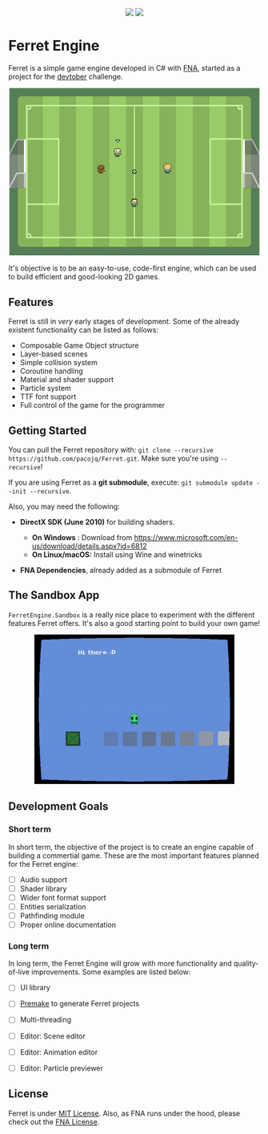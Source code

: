 <p align="center">
  <img src="https://img.shields.io/github/license/pacojq/Ferret.svg?color=green" />
  <img src="https://img.shields.io/badge/version-0.0.1-blue.svg" />
</p>

# Ferret Engine

Ferret is a simple game engine developed in C# with [FNA](https://github.com/FNA-XNA/FNA), 
started as a project for the [devtober](https://twitter.com/devtober) challenge.

<p align="center">
  <img width="500" src="res/img-soccer.png" alt="Screenshot of a soccer game built with Ferret" />
</p>

It's objective is to be an easy-to-use, code-first engine, which can be used to build efficient
and good-looking 2D games.


## Features

Ferret is still in *very* early stages of development. Some of the already existent 
functionality can be listed as follows:

- Composable Game Object structure
- Layer-based scenes
- Simple collision system
- Coroutine handling
- Material and shader support
- Particle system
- TTF font support
- Full control of the game for the programmer


## Getting Started

You can pull the Ferret repository with: `git clone --recursive https://github.com/pacojq/Ferret.git`.
Make sure you're using `--recursive`!

If you are using Ferret as a **git submodule**, execute: `git submodule update --init --recursive`.

Also, you may need the following:

- **DirectX SDK (June 2010)** for building shaders.
  - **On Windows** : Download from https://www.microsoft.com/en-us/download/details.aspx?id=6812
  - **On Linux/macOS:** Install using Wine and winetricks

- **FNA Dependencies**, already added as a submodule of Ferret


## The Sandbox App

`FerretEngine.Sandbox` is a really nice place to experiment with the different features Ferret offers. 
It's also a good starting point to build your own game!

<p align="center">
  <img width="400" src="res/img-sandbox.png" alt="Ferret Sandbox App." />
</p>



## Development Goals

### Short term

In short term, the objective of the project is to create an engine capable of building a commertial game. 
These are the most important features planned for the Ferret engine:

 - [ ] Audio support
 - [ ] Shader library
 - [ ] Wider font format support
 - [ ] Entities serialization
 - [ ] Pathfinding module
 - [ ] Proper online documentation
 
### Long term

In long term, the Ferret Engine will grow with more functionality and quality-of-live improvements. 
Some examples are listed below:

 - [ ] UI library
 - [ ] [Premake](https://premake.github.io) to generate Ferret projects
 - [ ] Multi-threading
 - [ ] Editor: Scene editor
 - [ ] Editor: Animation editor
 - [ ] Editor: Particle previewer


## License

Ferret is under [MIT License](/LICENSE).
Also, as FNA runs under the hood, please check out the [FNA License](https://github.com/FNA-XNA/FNA/tree/master/licenses).
